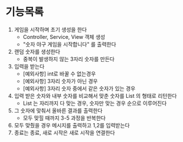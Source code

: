 # 기능목록

1. 게임을 시작하며 초기 생성을 한다
    - Controller, Service, View 객체 생성
    - "숫자 야구 게임을 시작합니다" 를 출력한다
2. 랜덤 숫자를 생성한다
   - 중복이 발생하지 않는 3자리 숫자를 만든다
3. 입력을 받는다
    - [예외사항] int로 바꿀 수 없는경우
    - [예외사항] 3자리 숫자가 아닌 경우
    - [예외사항] 3자리 숫자 중에서 같은 숫자가 있는 경우
4. 입력 받은 숫자와 내부 숫자를 비교해서 맞춘 숫자를 List 의 형태로 리턴한다
   - List 는 자리까지 다 맞는 경우, 숫자만 맞는 경우 순으로 이루어진다
5. 그 숫자에 맞춰서 올바른 결과를 출력한다
   - 모두 맞힐 때까지 3-5 과정을 반복한다
6. 모두 맞췄을 경우 메시지를 출력하고 1,2를 입력받는다
7. 종료는 종료, 새로 시작은 새로 시작을 연결한다